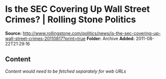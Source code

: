 # Is the SEC Covering Up Wall Street Crimes? | Rolling Stone Politics

**Source:** http://www.rollingstone.com/politics/news/is-the-sec-covering-up-wall-street-crimes-20110817?print=true
**Folder:** Archive
**Added:** 2011-08-22T21:29:16




## Content
*Content would need to be fetched separately for web URLs*
